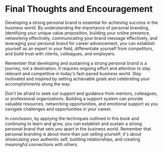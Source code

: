 Final Thoughts and Encouragement
============================================

Developing a strong personal brand is essential for achieving success in the business world. By understanding the importance of personal branding, identifying your unique value proposition, building your online presence, networking effectively, communicating your brand message effectively, and leveraging your personal brand for career advancement, you can establish yourself as an expert in your field, differentiate yourself from competitors, and build trust with clients, colleagues, and employers.

Remember that developing and sustaining a strong personal brand is a journey, not a destination. It requires ongoing effort and attention to stay relevant and competitive in today's fast-paced business world. Stay motivated and inspired by setting achievable goals and celebrating your accomplishments along the way.

Don't be afraid to seek out support and guidance from mentors, colleagues, or professional organizations. Building a support system can provide valuable resources, networking opportunities, and emotional support as you navigate challenges and opportunities in your career.

In conclusion, by applying the techniques outlined in this book and continuing to learn and grow, you can establish and sustain a strong personal brand that sets you apart in the business world. Remember that personal branding is about more than just selling yourself; it's about showcasing your authentic self, building relationships, and creating meaningful connections with others.
